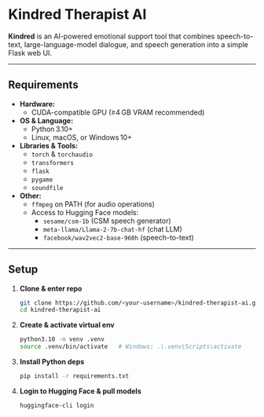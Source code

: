 # Kindred Therapist AI

**Kindred** is an AI-powered emotional support tool that combines speech-to-text, large-language-model dialogue, and speech generation into a simple Flask web UI.

---

##  Requirements

- **Hardware:**
  - CUDA-compatible GPU (≥4 GB VRAM recommended)
- **OS & Language:**
  - Python 3.10+
  - Linux, macOS, or Windows 10+
- **Libraries & Tools:**
  - `torch` & `torchaudio`
  - `transformers`
  - `flask`
  - `pygame`
  - `soundfile`
- **Other:**
  - `ffmpeg` on PATH (for audio operations)
  - Access to Hugging Face models:
    - `sesame/csm-1b` (CSM speech generator)
    - `meta-llama/Llama-2-7b-chat-hf` (chat LLM)
    - `facebook/wav2vec2-base-960h` (speech-to-text)

---

## Setup

1. **Clone & enter repo**
   ```bash
   git clone https://github.com/<your-username>/kindred-therapist-ai.git
   cd kindred-therapist-ai
   ```

2. **Create & activate virtual env**
   ```bash
   python3.10 -m venv .venv
   source .venv/bin/activate   # Windows: .\.venv\Scripts\activate
   ```

3. **Install Python deps**
   ```bash
   pip install -r requirements.txt
   ```

4. **Login to Hugging Face & pull models**
   ```bash
   huggingface-cli login
   ```

